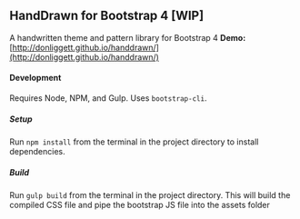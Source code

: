 ## HandDrawn for Bootstrap 4 [WIP]
A handwritten theme and pattern library for Bootstrap 4
**Demo:** [http://donliggett.github.io/handdrawn/](http://donliggett.github.io/handdrawn/)

#### Development
Requires Node, NPM, and Gulp. Uses `bootstrap-cli`.

##### Setup

Run `npm install` from the terminal in the project directory to install dependencies.

##### Build
Run `gulp build` from the terminal in the project directory. This will build the compiled CSS file and pipe the bootstrap JS file into the assets folder

